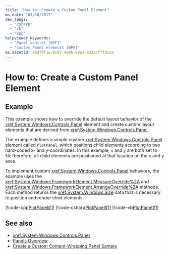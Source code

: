 ```yaml
---
title: "How to: Create a Custom Panel Element"
ms.date: "03/30/2017"
dev_langs: 
  - "csharp"
  - "vb"
  - "cpp"
helpviewer_keywords: 
  - "Panel control [WPF]"
  - "custom Panel elements [WPF]"
ms.assetid: e0df4f1e-8c07-4e86-89a3-e22acfffdc2a
---
```

# How to: Create a Custom Panel Element
## Example  
 This example shows how to override the default layout behavior of the <xref:System.Windows.Controls.Panel> element and create custom layout elements that are derived from <xref:System.Windows.Controls.Panel>.  
  
 The example defines a simple custom <xref:System.Windows.Controls.Panel> element called `PlotPanel`, which positions child elements according to two hard-coded x- and y-coordinates. In this example, `x` and `y` are both set to `50`; therefore, all child elements are positioned at that location on the x and y axes.  
  
 To implement custom <xref:System.Windows.Controls.Panel> behaviors, the example uses the <xref:System.Windows.FrameworkElement.MeasureOverride%2A> and <xref:System.Windows.FrameworkElement.ArrangeOverride%2A> methods. Each method returns the <xref:System.Windows.Size> data that is necessary to position and render child elements.  
  
 [!code-cpp[PlotPanel#1](~/samples/snippets/cpp/VS_Snippets_Wpf/PlotPanel/CPP/PlotPanel.cpp#1)]
 [!code-csharp[PlotPanel#1](~/samples/snippets/csharp/VS_Snippets_Wpf/PlotPanel/CSharp/PlotPanel.cs#1)]
 [!code-vb[PlotPanel#1](~/samples/snippets/visualbasic/VS_Snippets_Wpf/PlotPanel/VisualBasic/PlotPanel.vb#1)]  
  
## See also

- <xref:System.Windows.Controls.Panel>
- [Panels Overview](panels-overview.md)
- [Create a Custom Content-Wrapping Panel Sample](https://go.microsoft.com/fwlink/?LinkID=159979)
